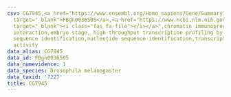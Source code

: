 ```yaml
---
csv: CG7945,<a href="https://www.ensembl.org/Homo_sapiens/Gene/Summary?db=core;g=FBgn0036505"
  target="_blank">FBgn0036505</a>,<a href="https://www.ncbi.nlm.nih.gov/pubmed/15998452"
  target="_blank"><i class="fas fa-file"></i></a>",chromatin immunoprecipitation assay,direct
  interaction,embryo stage, high throughput transcription profiling by microarray,nucleotide
  sequence identification,nucleotide sequence identification,transcriptional regulation,down-regulates
  activity
data_alias: CG7945
data_id: FBgn0036505
data_numevidence: 1
data_species: Drosophila melanogaster
data_taxid: '7227'
title: CG7945
---
```

